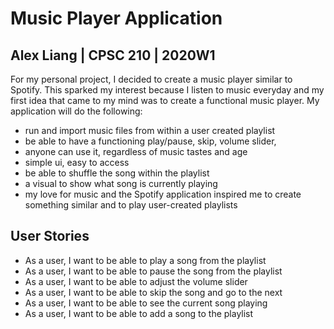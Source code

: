 # Music Player Application


## Alex Liang | CPSC 210 | 2020W1

For my personal project, I decided to create a music player similar to 
Spotify. This sparked my interest because I listen to music everyday
and my first idea that came to my mind was to create a
functional music player. My application will do the following:


- run and import music files from within a user created playlist
- be able to have a functioning play/pause, skip, volume slider,
- anyone can use it, regardless of music tastes and age
- simple ui, easy to access
- be able to shuffle the song within the playlist
- a visual to show what song is currently playing
- my love for music and the Spotify application inspired me to create
something similar and to play user-created playlists

## User Stories

- As a user, I want to be able to play a song from the playlist
- As a user, I want to be able to pause the song from the playlist
- As a user, I want to be able to adjust the volume slider
- As a user, I want to be able to skip the song and go to the next
- As a user, I want to be able to see the current song playing
- As a user, I want to be able to add a song to the playlist